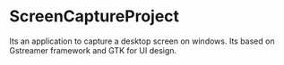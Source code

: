 # ScreenCaptureProject
Its an application to capture a desktop screen on windows.
Its based on Gstreamer framework and GTK for UI design.
